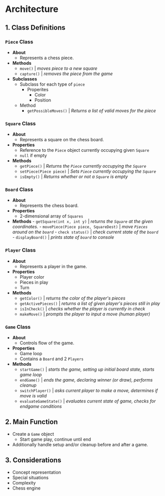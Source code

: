 # Architecture

## 1. Class Definitions

### `Piece` Class
- **About**
  - Represents a chess piece.
- **Methods**
  - `move()`  |   _moves piece to a new square_
  - `capture()`  |  _removes the piece from the game_
- **Subclasses** 
  - Subclass for each type of `piece`
    - Properites
      - Color
      - Position
  - Method
    - `getPossibleMoves()`  |  _Returns a list of valid moves for the piece_

### `Square` Class
- **About**
  - Represents a square on the chess board.
- **Properties**
  - Reference to the `Piece` object currently occupying given `Square`
  - `null` if empty
- **Methods**
  - `getPiece()`  |  _Returns the `Piece` currently occupying the `Square`_
  - `setPiece(Piece piece)`  |  _Sets `Piece` currently occupying the `Square`_
  - `isEmpty()`  |   _Returns whether or not a `Square` is empty_

### `Board` Class
- **About**
  - Represents the chess board.
- **Properties**
  - 2-dimensional array of `Squares`
- **Methods**
      - `getSquare(int x, int y)`  |   _returns the `Square` at the given coordinates._
      - `movePiece(Piece piece, SquareDest)`  |   _move `Pieces` around on the `board`_
      - `check status()`  |  _check current state of the `board`_
      - `displayBoard()`  |  _prints state of `board` to console_
      
### `Player` Class
- **About**
  - Represents a player in the game.
- **Properties**
  - Player color
  - Pieces in play
  - Turn 
- **Methods**
  - `getColor()`  |  _returns the color of the player's pieces_
  - `getActivePieces()`  |  _returns a list of given player's pieces still in play_
  - `isInCheck()`  |  _checks whether the player is currently in check_
  - `makeMove()`  |  _prompts the player to input a move (human player)_

### `Game` Class
- **About**
  - Controls flow of the game.
- **Properties** 
  - Game loop
  - Contains a `Board` and 2 `Players`
- **Methods**
  - `startGame()`  |  _starts the game, setting up initial board state, starts game loop_
  - `endGame()`  |  _ends the game, declaring winner (or draw), performs cleanup_
  - `switchPlayer()`  |  _asks current player to make a move, determines if move is valid_
  - `evaluateGameState()`  |  _evaluates current state of game, checks for endgame conditions_

## 2. Main Function
- Create a `Game` object
  - Start game play, continue until end
- Additionally handle setup and/or cleanup before and after a game. 

## 3. Considerations
- Concept representation
- Special situations
- Complexity
- Chess engine
